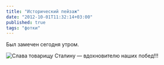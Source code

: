 ```yaml
---
title: "Исторический пейзаж"
date: "2012-10-01T11:32:14+03:00"
published: true
tags: "фотки"
---
```


Был замечен сегодня утром.

![](http://a51056ce8d9b948fb69e-8de36eb37b2366f5a76a776c3dee0b32.r42.cf1.rackcdn.com/historiclandscape.jpg "Слава товарищу Сталину &mdash; вдохновителю наших побед!!!")
